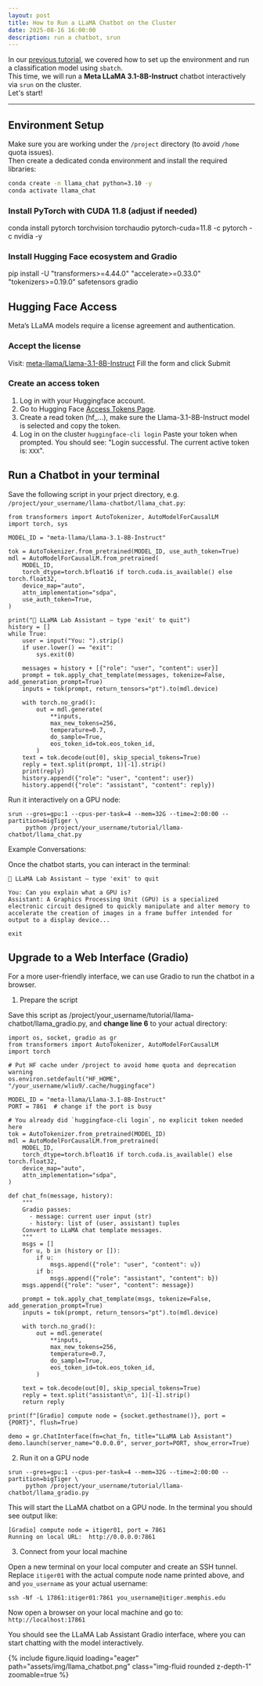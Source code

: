 ```yaml
---
layout: post
title: How to Run a LLaMA Chatbot on the Cluster
date: 2025-08-16 16:00:00
description: run a chatbot, srun  
---
```


In our [previous tutorial](https://itiger-cluster.github.io/tutorials/2024/run-model/), we covered how to set up the environment and run a classification model using `sbatch`.  
This time, we will run a **Meta LLaMA 3.1-8B-Instruct** chatbot interactively via `srun` on the cluster.  
Let's start!

---

## Environment Setup

Make sure you are working under the `/project` directory (to avoid `/home` quota issues).  
Then create a dedicated conda environment and install the required libraries:

```bash
conda create -n llama_chat python=3.10 -y
conda activate llama_chat
```

### Install PyTorch with CUDA 11.8 (adjust if needed)
conda install pytorch torchvision torchaudio pytorch-cuda=11.8 -c pytorch -c nvidia -y

### Install Hugging Face ecosystem and Gradio
pip install -U "transformers>=4.44.0" "accelerate>=0.33.0" "tokenizers>=0.19.0" safetensors gradio

## Hugging Face Access
Meta’s LLaMA models require a license agreement and authentication.
### Accept the license
Visit: [meta-llama/Llama-3.1-8B-Instruct](https://huggingface.co/meta-llama/Llama-3.1-8B-Instruct)
Fill the form and click Submit 

### Create an access token
1. Log in with your Huggingface account.
2. Go to Hugging Face [Access Tokens Page](https://huggingface.co/settings/tokens).
3. Create a read token (hf_...), make sure the Llama-3.1-8B-Instruct model is selected and copy the token.
4. Log in on the cluster
```huggingface-cli login```
Paste your token when prompted. You should see: 
"Login successful.
The current active token is: `XXX`".

## Run a Chatbot in your terminal


Save the following script in your prject directory, e.g. `/project/your_username/llama-chatbot/llama_chat.py`:

```
from transformers import AutoTokenizer, AutoModelForCausalLM
import torch, sys

MODEL_ID = "meta-llama/Llama-3.1-8B-Instruct"

tok = AutoTokenizer.from_pretrained(MODEL_ID, use_auth_token=True)
mdl = AutoModelForCausalLM.from_pretrained(
    MODEL_ID,
    torch_dtype=torch.bfloat16 if torch.cuda.is_available() else torch.float32,
    device_map="auto",
    attn_implementation="sdpa",
    use_auth_token=True,
)

print("💬 LLaMA Lab Assistant — type 'exit' to quit")
history = []
while True:
    user = input("You: ").strip()
    if user.lower() == "exit":
        sys.exit(0)

    messages = history + [{"role": "user", "content": user}]
    prompt = tok.apply_chat_template(messages, tokenize=False, add_generation_prompt=True)
    inputs = tok(prompt, return_tensors="pt").to(mdl.device)

    with torch.no_grad():
        out = mdl.generate(
            **inputs,
            max_new_tokens=256,
            temperature=0.7,
            do_sample=True,
            eos_token_id=tok.eos_token_id,
        )
    text = tok.decode(out[0], skip_special_tokens=True)
    reply = text.split(prompt, 1)[-1].strip()
    print(reply)
    history.append({"role": "user", "content": user})
    history.append({"role": "assistant", "content": reply})
```

Run it interactively on a GPU node:

```
srun --gres=gpu:1 --cpus-per-task=4 --mem=32G --time=2:00:00 --partition=bigTiger \
     python /project/your_username/tutorial/llama-chatbot/llama_chat.py
```

Example Conversations:

Once the chatbot starts, you can interact in the terminal:

```
💬 LLaMA Lab Assistant — type 'exit' to quit

You: Can you explain what a GPU is?
Assistant: A Graphics Processing Unit (GPU) is a specialized electronic circuit designed to quickly manipulate and alter memory to accelerate the creation of images in a frame buffer intended for output to a display device...

exit
```


## Upgrade to a Web Interface (Gradio)
For a more user-friendly interface, we can use Gradio to run the chatbot in a browser.

1. Prepare the script

Save this script as /project/your_username/tutorial/llama-chatbot/llama_gradio.py, and **change line 6** to your actual directory:

```
import os, socket, gradio as gr
from transformers import AutoTokenizer, AutoModelForCausalLM
import torch

# Put HF cache under /project to avoid home quota and deprecation warning
os.environ.setdefault("HF_HOME", "/your_username/wliu9/.cache/huggingface")

MODEL_ID = "meta-llama/Llama-3.1-8B-Instruct"
PORT = 7861  # change if the port is busy

# You already did `huggingface-cli login`, no explicit token needed here
tok = AutoTokenizer.from_pretrained(MODEL_ID)
mdl = AutoModelForCausalLM.from_pretrained(
    MODEL_ID,
    torch_dtype=torch.bfloat16 if torch.cuda.is_available() else torch.float32,
    device_map="auto",
    attn_implementation="sdpa",
)

def chat_fn(message, history):
    """
    Gradio passes:
      - message: current user input (str)
      - history: list of (user, assistant) tuples
    Convert to LLaMA chat template messages.
    """
    msgs = []
    for u, b in (history or []):
        if u:
            msgs.append({"role": "user", "content": u})
        if b:
            msgs.append({"role": "assistant", "content": b})
    msgs.append({"role": "user", "content": message})

    prompt = tok.apply_chat_template(msgs, tokenize=False, add_generation_prompt=True)
    inputs = tok(prompt, return_tensors="pt").to(mdl.device)

    with torch.no_grad():
        out = mdl.generate(
            **inputs,
            max_new_tokens=256,
            temperature=0.7,
            do_sample=True,
            eos_token_id=tok.eos_token_id,
        )

    text = tok.decode(out[0], skip_special_tokens=True)
    reply = text.split("assistant\n", 1)[-1].strip()
    return reply

print(f"[Gradio] compute node = {socket.gethostname()}, port = {PORT}", flush=True)

demo = gr.ChatInterface(fn=chat_fn, title="LLaMA Lab Assistant")
demo.launch(server_name="0.0.0.0", server_port=PORT, show_error=True)

```

2. Run it on a GPU node

```
srun --gres=gpu:1 --cpus-per-task=4 --mem=32G --time=2:00:00 --partition=bigTiger \
     python /project/your_username/tutorial/llama-chatbot/llama_gradio.py
```

This will start the LLaMA chatbot on a GPU node. In the terminal you should see output like:

```
[Gradio] compute node = itiger01, port = 7861
Running on local URL:  http://0.0.0.0:7861
```

3. Connect from your local machine

Open a new terminal on your local computer and create an SSH tunnel.
Replace `itiger01` with the actual compute node name printed above, and and `you_username` as your actual username:

```ssh -Nf -L 17861:itiger01:7861 you_username@itiger.memphis.edu```

Now open a browser on your local machine and go to: `http://localhost:17861`

You should see the LLaMA Lab Assistant Gradio interface, where you can start chatting with the model interactively.


<div class="row mt-3">
    <div class="col-sm mt-3 mt-md-0">
        {% include figure.liquid loading="eager" path="assets/img/llama_chatbot.png" class="img-fluid rounded z-depth-1" zoomable=true %}
    </div>
</div>

